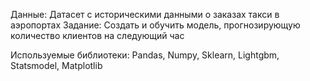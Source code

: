 Данные:
Датасет c историческими данными о заказах такси в аэропортах
Задание:
Создать и обучить модель, прогнозирующую количество клиентов на следующий час

Используемые библиотеки:
Pandas, Numpy, Sklearn, Lightgbm, Statsmodel, Matplotlib
